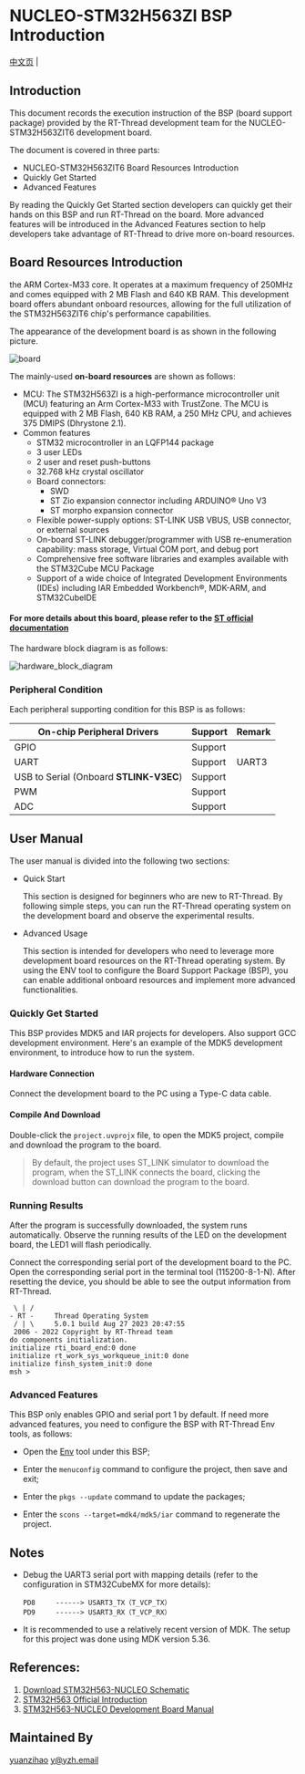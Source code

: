 # **NUCLEO-STM32H563ZI** BSP Introduction

[中文页](README_zh.md) |

## Introduction

This document records the execution instruction of the BSP (board support package) provided by the RT-Thread development team for the NUCLEO-STM32H563ZIT6 development board.

The document is covered in three parts:

- NUCLEO-STM32H563ZIT6 Board Resources Introduction
- Quickly Get Started
- Advanced Features

By reading the Quickly Get Started section developers can quickly get their hands on this BSP and run RT-Thread on the board. More advanced features will be introduced in the Advanced Features section to help developers take advantage of RT-Thread to drive more on-board resources.

## Board Resources Introduction

the ARM Cortex-M33 core. It operates at a maximum frequency of 250MHz and comes equipped with 2 MB Flash and 640 KB RAM. This development board offers abundant onboard resources, allowing for the full utilization of the STM32H563ZIT6 chip's performance capabilities.

The appearance of the development board is as shown in the following picture.

![board](images/board.png)

The mainly-used **on-board resources** are shown as follows:

- MCU: The STM32H563ZI is a high-performance microcontroller unit (MCU) featuring an Arm Cortex-M33 with TrustZone. The MCU is equipped with 2 MB Flash, 640 KB RAM, a 250 MHz CPU, and achieves 375 DMIPS (Dhrystone 2.1).
- Common features
  - STM32 microcontroller in an LQFP144 package
  - 3 user LEDs
  - 2 user and reset push-buttons
  - 32.768 kHz crystal oscillator
  - Board connectors:
    - SWD
    - ST Zio expansion connector including ARDUINO® Uno V3
    - ST morpho expansion connector
  - Flexible power-supply options: ST-LINK USB VBUS, USB connector, or external sources
  - On-board ST-LINK debugger/programmer with USB re-enumeration capability: mass storage, Virtual COM port, and debug port
  - Comprehensive free software libraries and examples available with the STM32Cube MCU Package
  - Support of a wide choice of Integrated Development Environments (IDEs) including IAR Embedded Workbench®, MDK-ARM, and STM32CubeIDE

#### For more details about this board, please refer to the [ST official documentation](https://www.st.com/en/evaluation-tools/nucleo-h563zi.html)

The hardware block diagram is as follows:

![hardware_block_diagram](images/hardware_block_diagram.png)

### Peripheral Condition

Each peripheral supporting condition for this BSP is as follows:

| **On-chip Peripheral Drivers**          | **Support** | **Remark** |
| --------------------------------------- | ----------- | ---------- |
| GPIO                                    | Support     |            |
| UART                                    | Support     | UART3      |
| USB to Serial (Onboard **STLINK-V3EC**) | Support     |            |
| PWM                                     | Support     |            |
| ADC                                     | Support     |            |

## User Manual

The user manual is divided into the following two sections:

- Quick Start

  This section is designed for beginners who are new to RT-Thread. By following simple steps, you can run the RT-Thread operating system on the development board and observe the experimental results.

- Advanced Usage

  This section is intended for developers who need to leverage more development board resources on the RT-Thread operating system. By using the ENV tool to configure the Board Support Package (BSP), you can enable additional onboard resources and implement more advanced functionalities.

### Quickly Get Started

This BSP provides MDK5 and IAR projects for developers. Also support GCC development environment. Here's an example of the MDK5 development environment, to introduce how to run the system.

#### Hardware Connection

Connect the development board to the PC using a Type-C data cable.

#### Compile And Download

Double-click the `project.uvprojx` file, to open the MDK5 project, compile and download the program to the board.

> By default, the project uses ST_LINK simulator to download the program, when the ST_LINK connects the board, clicking the download button can download the program to the board.

### Running Results

After the program is successfully downloaded, the system runs automatically. Observe the running results of the LED on the development board, the  LED1 will flash periodically.

Connect the corresponding serial port of the development board to the PC. Open the corresponding serial port in the terminal tool (115200-8-1-N). After resetting the device, you should be able to see the output information from RT-Thread.

```
 \ | /
- RT -     Thread Operating System
 / | \     5.0.1 build Aug 27 2023 20:47:55
 2006 - 2022 Copyright by RT-Thread team
do components initialization.
initialize rti_board_end:0 done
initialize rt_work_sys_workqueue_init:0 done
initialize finsh_system_init:0 done
msh >
```

### Advanced Features

This BSP only enables GPIO and serial port 1 by default. If need more advanced features, you need to configure the BSP with RT-Thread Env tools, as follows:

- Open the [Env](https://www.rt-thread.io/download.html?download=Env) tool under this BSP;

- Enter the `menuconfig` command to configure the project, then save and exit;

- Enter the `pkgs --update` command to update the packages;

- Enter the  `scons --target=mdk4/mdk5/iar` command to regenerate the project.

  

## Notes

- Debug the UART3 serial port with mapping details (refer to the configuration in STM32CubeMX for more details):

  ```
  PD8     ------> USART3_TX（T_VCP_TX）
  PD9     ------> USART3_RX（T_VCP_RX）
  ```

- It is recommended to use a relatively recent version of MDK. The setup for this project was done using MDK version 5.36.



## References:

1. [Download STM32H563-NUCLEO Schematic](https://www.st.com/resource/en/schematic_pack/mb1404-h563zi-c01-schematic.pdf)
2. [STM32H563 Official Introduction](https://www.st.com/en/microcontrollers-microprocessors/stm32h563zi.html)
3. [STM32H563-NUCLEO Development Board Manual](https://www.st.com/resource/en/user_manual/um3115-stm32h5-nucleo144-board-mb1404-stmicroelectronics.pdf)



## Maintained By

[yuanzihao](https://github.com/zihao-yuan/)  [y@yzh.email](mailto:y@yzh.email)
